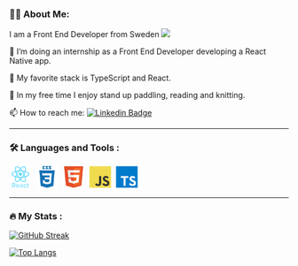 ### 👩‍💻 About Me:
I am a Front End Developer from Sweden <img src="https://media.giphy.com/media/WUlplcMpOCEmTGBtBW/giphy.gif" width="30">

 📱 I’m doing an internship as a Front End Developer developing a React Native app.

 💙 My favorite stack is TypeScript and React.

 🧶 In my free time I enjoy stand up paddling, reading and knitting.

 :mailbox: How to reach me: [![Linkedin Badge](https://img.shields.io/badge/LinkedIn-blue?style=flat&logo=Linkedin&logoColor=white)](https://www.linkedin.com/in/caisa-kohlin/)

---

### :hammer_and_wrench: Languages and Tools :

<div>
  <img src="https://github.com/devicons/devicon/blob/master/icons/react/react-original-wordmark.svg" title="React" alt="React" width="40" height="40"/>&nbsp;
  <img src="https://github.com/devicons/devicon/blob/master/icons/css3/css3-plain-wordmark.svg"  title="CSS3" alt="CSS" width="40" height="40"/>&nbsp;
  <img src="https://github.com/devicons/devicon/blob/master/icons/html5/html5-original.svg" title="HTML5" alt="HTML" width="40" height="40"/>&nbsp;
  <img src="https://github.com/devicons/devicon/blob/master/icons/javascript/javascript-original.svg" title="JavaScript" alt="JavaScript" width="40" height="40"/>&nbsp;
  <img src="https://github.com/devicons/devicon/blob/master/icons/typescript/typescript-original.svg" title="TypeScript" alt="TypeScript" width="40" height="40" />&nbsp;
</div>

---

### :fire: My Stats :
[![GitHub Streak](http://github-readme-streak-stats.herokuapp.com?user=caisak&theme=vue-dark&exclude_days=Sun%2CSat)](https://git.io/streak-stats)

[![Top Langs](https://github-readme-stats.vercel.app/api/top-langs/?username=caisak&layout=compact&theme=nord)](https://github.com/anuraghazra/github-readme-stats)

